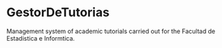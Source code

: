 # GestorDeTutorias
Management system of academic tutorials carried out for the Facultad de Estadistica e Informtica.
